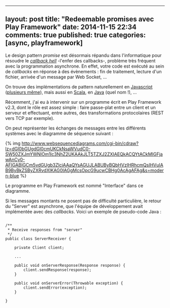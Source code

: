 
---
layout: post
title: "Redeemable promises avec Play Framework"
date: 2014-11-15 22:34
comments: true
published: true
categories: [async, playframework]
---

Le design pattern *promise* est désormais répandu dans l'informatique pour résoudre le [*callback hell*](http://callbackhell.com/) -l'enfer des callbacks-, problème très fréquent avec la programmation asynchrone. En effet, votre code est exécuté au sein de *callbacks* en réponse à des évènements : fin de traitement, lecture d'un fichier, arrivée d'un message par Web Socket, ...

On trouve des implémentations de pattern naturellement en [Javascript](https://www.promisejs.org/) ([plusieurs même](https://docs.angularjs.org/api/ng/service/$q)), mais aussi en [Scala](http://docs.scala-lang.org/overviews/core/futures.html), en [Java](https://docs.oracle.com/javase/8/docs/api/java/util/concurrent/CompletableFuture.html) (quel nom !), ...

Récemment, j'ai eu à intervenir sur un programme écrit en Play Framework v2.3, dont le rôle est assez simple : faire passe-plat entre un client et un serveur et effectuant, entre autres, des transformations protocolaires (REST vers TCP par exemple).

On peut représenter les échanges de messages entre les différents systèmes avec le diagramme de séquence suivant :

{% img http://www.websequencediagrams.com/cgi-bin/cdraw?lz=dGl0bGUgdGl0cmUKCkNsaWVudC0-SW50ZXJmYWNlOm1lc3NhZ2UKAAkJLT5TZXJ2ZXIAEQkACQYtACkMIGFjawAnCy0-AFIGABIGCm5vdGUgb3ZlciAAaQYsAGUJLABUByBQbHVzIHRhcmQsIHVuIAB9ByBkZSByZXRvdXIKAG0IAGgMcsOpcG9ucwCBHg0AcAgAFAg&s=modern-blue %}

Le programme en Play Framework est nommé "Interface" dans ce diagramme.

Si les messages montants ne posent pas de difficulté particulière, le retour du "Server" est asynchrone, que l'équipe de développement avait implémentée avec des *callbacks*. Voici un exemple de pseudo-code Java :


``` [java]

/**
 * Receive responses from "server"
 */
public class ServerReceiver {

	private Client client;

	...

	public void onServerResponse(Response response) {
		client.sendResponse(response);
	}

	public void onServerError(Throwable exception) {
		client.sendError(exception);
	}

}

```


